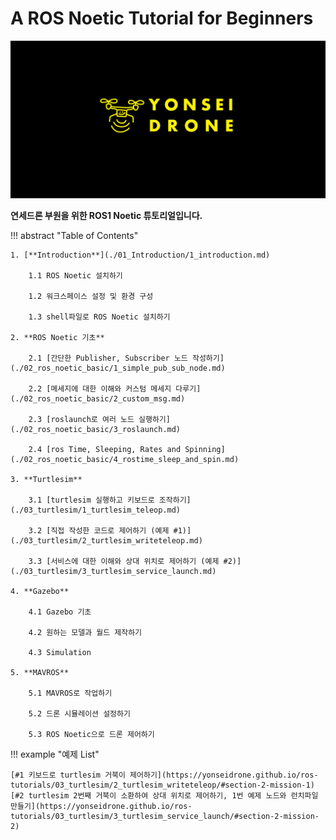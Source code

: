 # A ROS Noetic Tutorial for Beginners

![Title](./assets/banner_test_yonseidrone.png)

**연세드론 부원을 위한 ROS1 Noetic 튜토리얼입니다.**

!!! abstract "Table of Contents"

	1. [**Introduction**](./01_Introduction/1_introduction.md)

		1.1 ROS Noetic 설치하기
		
		1.2 워크스페이스 설정 및 환경 구성

		1.3 shell파일로 ROS Noetic 설치하기

	2. **ROS Noetic 기초**
			
		2.1 [간단한 Publisher, Subscriber 노드 작성하기](./02_ros_noetic_basic/1_simple_pub_sub_node.md)

		2.2 [메세지에 대한 이해와 커스텀 메세지 다루기](./02_ros_noetic_basic/2_custom_msg.md)

		2.3 [roslaunch로 여러 노드 실행하기](./02_ros_noetic_basic/3_roslaunch.md)

		2.4 [ros Time, Sleeping, Rates and Spinning](./02_ros_noetic_basic/4_rostime_sleep_and_spin.md)

	3. **Turtlesim**

		3.1 [turtlesim 실행하고 키보드로 조작하기](./03_turtlesim/1_turtlesim_teleop.md)

		3.2 [직접 작성한 코드로 제어하기 (예제 #1)](./03_turtlesim/2_turtlesim_writeteleop.md)

		3.3 [서비스에 대한 이해와 상대 위치로 제어하기 (예제 #2)](./03_turtlesim/3_turtlesim_service_launch.md)

	4. **Gazebo**

		4.1 Gazebo 기초

		4.2 원하는 모델과 월드 제작하기

		4.3 Simulation

	5. **MAVROS**

		5.1 MAVROS로 작업하기

		5.2 드론 시뮬레이션 설정하기

		5.3 ROS Noetic으로 드론 제어하기 

!!! example "예제 List"

	[#1 키보드로 turtlesim 거북이 제어하기](https://yonseidrone.github.io/ros-tutorials/03_turtlesim/2_turtlesim_writeteleop/#section-2-mission-1)
	[#2 turtlesim 2번째 거북이 소환하여 상대 위치로 제어하기, 1번 예제 노드와 런치파일 만들기](https://yonseidrone.github.io/ros-tutorials/03_turtlesim/3_turtlesim_service_launch/#section-2-mission-2)